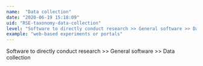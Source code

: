 ```yaml
---
name:  "Data collection"
date: "2020-06-19 15:18:09"
uid: "RSE-taxonomy-data-collection"
level: "Software to directly conduct research >> General software >> Data collection"
example: "web-based experiments or portals" 
---
```


Software to directly conduct research >> General software >> Data collection